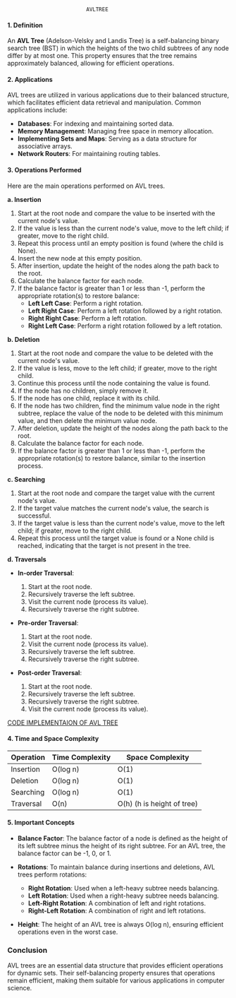                              AVLTREE
#### 1. Definition
An **AVL Tree** (Adelson-Velsky and Landis Tree) is a self-balancing binary search tree (BST) in which the heights of the two child subtrees of any node differ by at most one. This property ensures that the tree remains approximately balanced, allowing for efficient operations.

#### 2. Applications
AVL trees are utilized in various applications due to their balanced structure, which facilitates efficient data retrieval and manipulation. Common applications include:
- **Databases**: For indexing and maintaining sorted data.
- **Memory Management**: Managing free space in memory allocation.
- **Implementing Sets and Maps**: Serving as a data structure for associative arrays.
- **Network Routers**: For maintaining routing tables.

#### 3. Operations Performed
Here are the main operations performed on AVL trees.

**a. Insertion**
1. Start at the root node and compare the value to be inserted with the current node's value.
2. If the value is less than the current node's value, move to the left child; if greater, move to the right child.
3. Repeat this process until an empty position is found (where the child is None).
4. Insert the new node at this empty position.
5. After insertion, update the height of the nodes along the path back to the root.
6. Calculate the balance factor for each node.
7. If the balance factor is greater than 1 or less than -1, perform the appropriate rotation(s) to restore balance:
   - **Left Left Case**: Perform a right rotation.
   - **Left Right Case**: Perform a left rotation followed by a right rotation.
   - **Right Right Case**: Perform a left rotation.
   - **Right Left Case**: Perform a right rotation followed by a left rotation.

**b. Deletion**
1. Start at the root node and compare the value to be deleted with the current node's value.
2. If the value is less, move to the left child; if greater, move to the right child.
3. Continue this process until the node containing the value is found.
4. If the node has no children, simply remove it.
5. If the node has one child, replace it with its child.
6. If the node has two children, find the minimum value node in the right subtree, replace the value of the node to be deleted with this minimum value, and then delete the minimum value node.
7. After deletion, update the height of the nodes along the path back to the root.
8. Calculate the balance factor for each node.
9. If the balance factor is greater than 1 or less than -1, perform the appropriate rotation(s) to restore balance, similar to the insertion process.

**c. Searching**
1. Start at the root node and compare the target value with the current node's value.
2. If the target value matches the current node's value, the search is successful.
3. If the target value is less than the current node's value, move to the left child; if greater, move to the right child.
4. Repeat this process until the target value is found or a None child is reached, indicating that the target is not present in the tree.

**d. Traversals**
- **In-order Traversal**: 
  1. Start at the root node.
  2. Recursively traverse the left subtree.
  3. Visit the current node (process its value).
  4. Recursively traverse the right subtree.
  
- **Pre-order Traversal**: 
  1. Start at the root node.
  2. Visit the current node (process its value).
  3. Recursively traverse the left subtree.
  4. Recursively traverse the right subtree.

- **Post-order Traversal**: 
  1. Start at the root node.
  2. Recursively traverse the left subtree.
  3. Recursively traverse the right subtree.
  4. Visit the current node (process its value).

[CODE IMPLEMENTAION OF AVL TREE](https://github.com/henok-getahun/DataStructureAndAlgorithm-DSA-/blob/main/AVLTree.py)

#### 4. Time and Space Complexity

| Operation      | Time Complexity | Space Complexity |
|----------------|-----------------|------------------|
| Insertion      | O(log n)        | O(1)             |
| Deletion       | O(log n)        | O(1)             |
| Searching      | O(log n)        | O(1)             |
| Traversal      | O(n)            | O(h) (h is height of tree) |

#### 5. Important Concepts
- **Balance Factor**: The balance factor of a node is defined as the height of its left subtree minus the height of its right subtree. For an AVL tree, the balance factor can be -1, 0, or 1.
  
- **Rotations**: To maintain balance during insertions and deletions, AVL trees perform rotations:
  - **Right Rotation**: Used when a left-heavy subtree needs balancing.
  - **Left Rotation**: Used when a right-heavy subtree needs balancing.
  - **Left-Right Rotation**: A combination of left and right rotations.
  - **Right-Left Rotation**: A combination of right and left rotations.

- **Height**: The height of an AVL tree is always O(log n), ensuring efficient operations even in the worst case.

### Conclusion
AVL trees are an essential data structure that provides efficient operations for dynamic sets. Their self-balancing property ensures that operations remain efficient, making them suitable for various applications in computer science.
